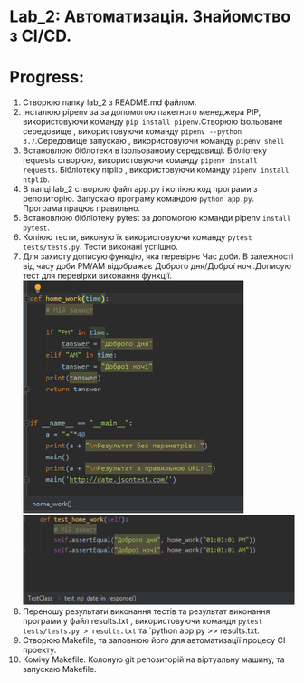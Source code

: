 # Lab_2: Автоматизація. Знайомство з CI/CD.

# Progress:
1. Створюю папку lab_2 з README.md файлом.
2. Інсталюю pipenv за за допомогою пакетного менеджера PIP, використовуючи команду `pip install pipenv`.Створюю ізольоване середовище , використовуючи команду `pipenv --python 3.7`.Середовище запускаю , використовуючи команду `pipenv shell`
3. Встановлюю біблотеки в ізольованому середовищі. Бібліотеку requests створюю, використовуючи команду `pipenv install requests`. Бібліотеку ntplib , використовуючи команду `pipenv install ntplib`.
4. В папці lab_2 створюю файл app.py і копіюю код програми з репозиторію. Запускаю програму командою `python app.py`. Програма працює правильно.
5. Встановлюю бібліотеку pytest за допомогою команди pipenv `install pytest`.
6. Копіюю тести, виконую їх використовуючи команду `pytest tests/tests.py`. Тести виконані успішно.
7. Для захисту дописую функцію, яка перевіряє Час доби. В залежності від часу доби PM/AM відображає Доброго дня/Доброї ночі.Дописую тест для перевірки виконання функції. ![alt text](https://github.com/yuriybobyk/ik-31-bobyk/blob/master/lab_2/image/1.PNG) ![alt text](https://github.com/yuriybobyk/ik-31-bobyk/blob/master/lab_2/image/2.PNG)
8. Переношу результати виконання тестів та результат виконання програми  у файл results.txt , використовуючи команди `pytest tests/tests.py > results.txt` та `python app.py >> results.txt.
9. Створюю Makefile, та заповнюю його для автоматизації процесу CI проекту.
10. Комічу Makefile. Колоную git репозиторій на віртуальну машину, та запускаю Makefile.
   

